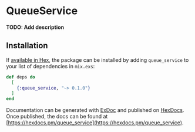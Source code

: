 # QueueService

**TODO: Add description**

## Installation

If [available in Hex](https://hex.pm/docs/publish), the package can be installed
by adding `queue_service` to your list of dependencies in `mix.exs`:

```elixir
def deps do
  [
    {:queue_service, "~> 0.1.0"}
  ]
end
```

Documentation can be generated with [ExDoc](https://github.com/elixir-lang/ex_doc)
and published on [HexDocs](https://hexdocs.pm). Once published, the docs can
be found at [https://hexdocs.pm/queue_service](https://hexdocs.pm/queue_service).

